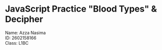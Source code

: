 # JavaScript Practice "Blood Types" & Decipher
Name: Azza Nasima <br />
ID: 2602158166 <br />
Class: L1BC

